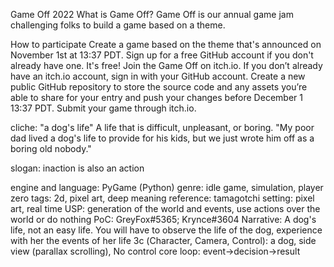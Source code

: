Game Off 2022
What is Game Off?
Game Off is our annual game jam challenging folks to build a game based on a theme.


How to participate
Create a game based on the theme that's announced on November 1st at 13:37 PDT.
Sign up for a free GitHub account if you don't already have one. It's free!
Join the Game Off on itch.io. If you don’t already have an itch.io account, sign in with your GitHub account.
Create a new public GitHub repository to store the source code and any assets you’re able to share for your entry and push your changes before December 1 13:37 PDT.
Submit your game through itch.io.





cliche: "a dog's life"
A life that is difficult, unpleasant, or boring.
"My poor dad lived a dog's life to provide for his kids, but we just wrote him off as a boring old nobody."

slogan: inaction is also an action 

engine and language: PyGame (Python)
genre: idle game, simulation, player zero
tags: 2d, pixel art, deep meaning
reference: tamagotchi
setting: pixel art, real time
USP: generation of the world and events, use actions over the world or do nothing
PoC: GreyFox#5365; Krynce#3604
Narrative: A dog's life, not an easy life. You will have to observe the life of the dog, experience with her the events of her life
3с (Character, Camera, Control):  a dog, side view (parallax scrolling), No control
core loop: event->decision->result
